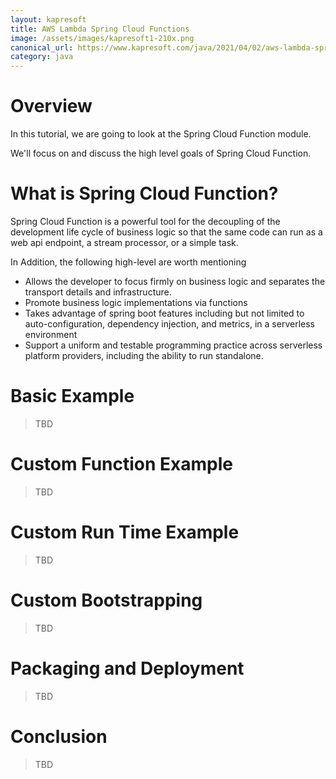 ```yaml
---
layout: kapresoft
title: AWS Lambda Spring Cloud Functions
image: /assets/images/kapresoft1-210x.png
canonical_url: https://www.kapresoft.com/java/2021/04/02/aws-lambda-springcloud-functions.html
category: java
---
```



# Overview

In this tutorial, we are going to look at the Spring Cloud Function module.

We'll focus on and discuss the high level goals of Spring Cloud Function.

<!--excerpt-->

# What is Spring Cloud Function?

Spring Cloud Function is a powerful tool for the decoupling of the development life cycle of business logic so that the same code can run as a web api endpoint, a stream processor, or a simple task.

In Addition, the following high-level are worth mentioning

- Allows the developer to focus firmly on business logic and separates the transport details and infrastructure.
- Promote business logic implementations via functions
- Takes advantage of spring boot features including but not limited to auto-configuration, dependency injection, and metrics, in a serverless environment
- Support a uniform and testable programming practice across serverless platform providers, including the ability to run standalone.

# Basic Example

>TBD

# Custom Function Example

>TBD

# Custom Run Time Example

>TBD

# Custom Bootstrapping

>TBD

# Packaging and Deployment

>TBD
> 
# Conclusion

>TBD